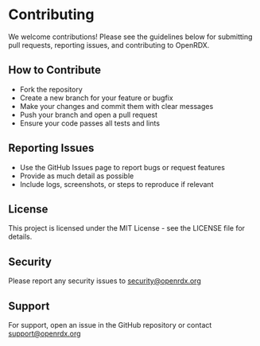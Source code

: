 # Contributing

We welcome contributions! Please see the guidelines below for submitting pull requests, reporting issues, and contributing to OpenRDX.

## How to Contribute
- Fork the repository
- Create a new branch for your feature or bugfix
- Make your changes and commit them with clear messages
- Push your branch and open a pull request
- Ensure your code passes all tests and lints

## Reporting Issues
- Use the GitHub Issues page to report bugs or request features
- Provide as much detail as possible
- Include logs, screenshots, or steps to reproduce if relevant

## License

This project is licensed under the MIT License - see the LICENSE file for details.

## Security

Please report any security issues to security@openrdx.org

## Support

For support, open an issue in the GitHub repository or contact support@openrdx.org 